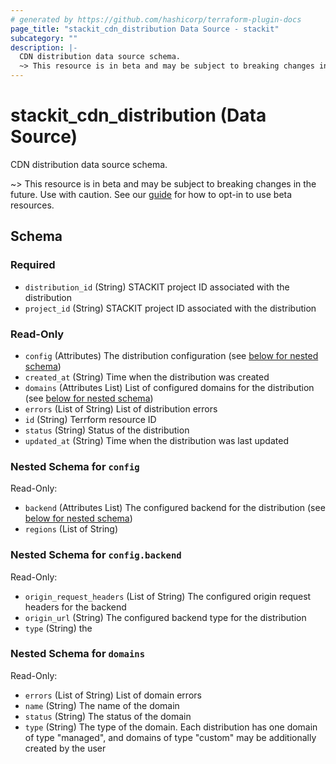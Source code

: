 ```yaml
---
# generated by https://github.com/hashicorp/terraform-plugin-docs
page_title: "stackit_cdn_distribution Data Source - stackit"
subcategory: ""
description: |-
  CDN distribution data source schema.
  ~> This resource is in beta and may be subject to breaking changes in the future. Use with caution. See our guide https://registry.terraform.io/providers/stackitcloud/stackit/latest/docs/guides/opting_into_beta_resources for how to opt-in to use beta resources.
---
```


# stackit_cdn_distribution (Data Source)

CDN distribution data source schema.

~> This resource is in beta and may be subject to breaking changes in the future. Use with caution. See our [guide](https://registry.terraform.io/providers/stackitcloud/stackit/latest/docs/guides/opting_into_beta_resources) for how to opt-in to use beta resources.



<!-- schema generated by tfplugindocs -->
## Schema

### Required

- `distribution_id` (String) STACKIT project ID associated with the distribution
- `project_id` (String) STACKIT project ID associated with the distribution

### Read-Only

- `config` (Attributes) The distribution configuration (see [below for nested schema](#nestedatt--config))
- `created_at` (String) Time when the distribution was created
- `domains` (Attributes List) List of configured domains for the distribution (see [below for nested schema](#nestedatt--domains))
- `errors` (List of String) List of distribution errors
- `id` (String) Terrform resource ID
- `status` (String) Status of the distribution
- `updated_at` (String) Time when the distribution was last updated

<a id="nestedatt--config"></a>
### Nested Schema for `config`

Read-Only:

- `backend` (Attributes List) The configured backend for the distribution (see [below for nested schema](#nestedatt--config--backend))
- `regions` (List of String)

<a id="nestedatt--config--backend"></a>
### Nested Schema for `config.backend`

Read-Only:

- `origin_request_headers` (List of String) The configured origin request headers for the backend
- `origin_url` (String) The configured backend type for the distribution
- `type` (String) the



<a id="nestedatt--domains"></a>
### Nested Schema for `domains`

Read-Only:

- `errors` (List of String) List of domain errors
- `name` (String) The name of the domain
- `status` (String) The status of the domain
- `type` (String) The type of the domain. Each distribution has one domain of type "managed", and domains of type "custom" may be additionally created by the user
